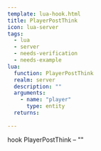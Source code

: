 ```yaml
---
template: lua-hook.html
title: PlayerPostThink
icon: lua-server
tags:
  - lua
  - server
  - needs-verification
  - needs-example
lua:
  function: PlayerPostThink
  realm: server
  description: ""
  arguments:
    - name: "player"
      type: entity
  returns:
    
---
```


<div class="lua__search__keywords">
hook PlayerPostThink &#x2013; ""
</div>
